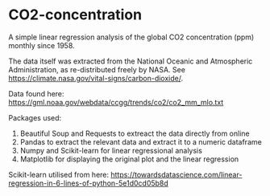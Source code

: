 # CO2-concentration
A simple linear regression analysis of the global CO2 concentration (ppm) monthly since 1958.

The data itself was extracted from the National Oceanic and Atmospheric Administration, as re-distributed freely by NASA. See https://climate.nasa.gov/vital-signs/carbon-dioxide/.

Data found here: https://gml.noaa.gov/webdata/ccgg/trends/co2/co2_mm_mlo.txt

Packages used:
1. Beautiful Soup and Requests to extreact the data directly from online
2. Pandas to extract the relevant data and extract it to a numeric dataframe
3. Numpy and Scikit-learn for linear regressional analysis
4. Matplotlib for displaying the original plot and the linear regression

Scikit-learn utilised from here: https://towardsdatascience.com/linear-regression-in-6-lines-of-python-5e1d0cd05b8d
